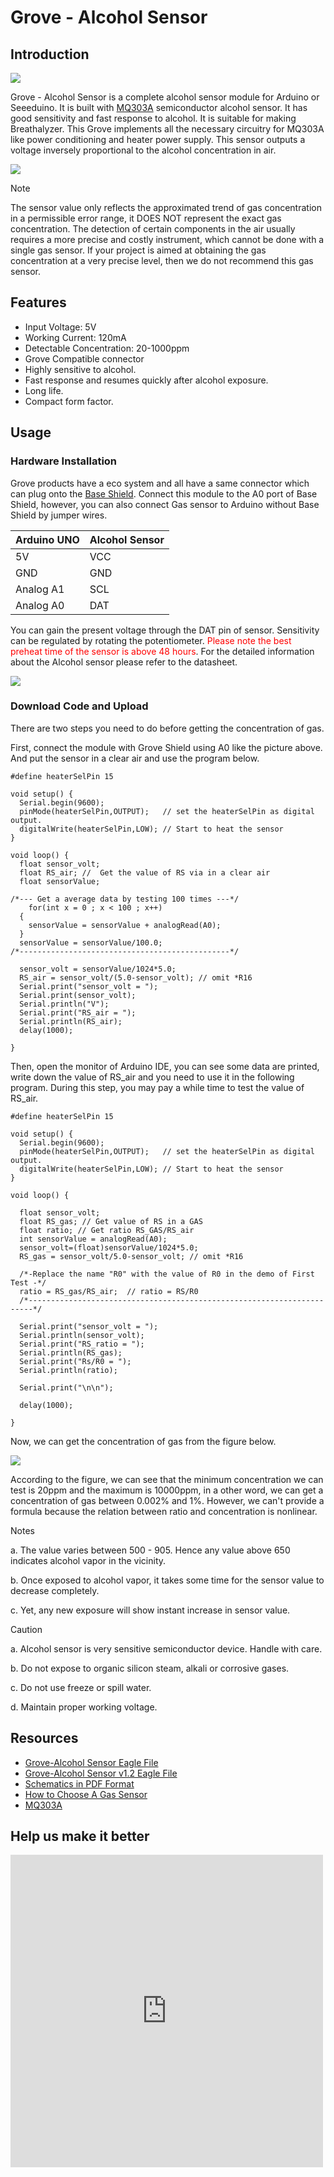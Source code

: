 <!-- 
+++
title       = "Grove - Alcohol Sensor"
+++
 -->

# Grove - Alcohol Sensor

Introduction
------------

![](assets/Grove-Alcohol_Sensor/img/Alcohol_sensor_01.jpg)

Grove - Alcohol Sensor is a complete alcohol sensor module for Arduino or Seeeduino. It is built with [MQ303A](assets/Grove-Alcohol_Sensor/res/MQ303A.pdf) semiconductor alcohol sensor. It has good sensitivity and fast response to alcohol. It is suitable for making Breathalyzer. This Grove implements all the necessary circuitry for MQ303A like power conditioning and heater power supply. This sensor outputs a voltage inversely proportional to the alcohol concentration in air.

[![](assets/common/Get_One_Now_Banner.png)](http://www.seeedstudio.com/Grove-Alcohol-Sensor-p-764.html)

<div class="admonition danger">
<p class="admonition-title">Note</p>
The sensor value only reflects the approximated trend of gas concentration in a permissible error range, it DOES NOT represent the exact gas concentration. The detection of certain components in the air usually requires a more precise and costly instrument, which cannot be done with a single gas sensor. If your project is aimed at obtaining the gas concentration at a very precise level, then we do not recommend this gas sensor.
</div>

Features
--------

-   Input Voltage: 5V
-   Working Current: 120mA
-   Detectable Concentration: 20-1000ppm
-   Grove Compatible connector
-   Highly sensitive to alcohol.
-   Fast response and resumes quickly after alcohol exposure.
-   Long life.
-   Compact form factor.

Usage
-----

### Hardware Installation

Grove products have a eco system and all have a same connector which can plug onto the [Base Shield](/index.php?title=Base_shield_v2Anduselang=en). Connect this module to the A0 port of Base Shield, however, you can also connect Gas sensor to Arduino without Base Shield by jumper wires.

| Arduino UNO | Alcohol Sensor |
|-------------|----------------|
| 5V          | VCC            |
| GND         | GND            |
| Analog A1   | SCL            |
| Analog A0   | DAT            |

You can gain the present voltage through the DAT pin of sensor. Sensitivity can be regulated by rotating the potentiometer. <font color="Red">Please note the best preheat time of the sensor is above 48 hours</font>. For the detailed information about the Alcohol sensor please refer to the datasheet.

![](assets/Grove-Alcohol_Sensor/img/Twig_Alcohol_Sensor_Connected_To_Seeeduino_via_BaseStem.jpg)

### Download Code and Upload

There are two steps you need to do before getting the concentration of gas.

First, connect the module with Grove Shield using A0 like the picture above. And put the sensor in a clear air and use the program below.

```
#define heaterSelPin 15
 
void setup() {
  Serial.begin(9600);
  pinMode(heaterSelPin,OUTPUT);   // set the heaterSelPin as digital output.
  digitalWrite(heaterSelPin,LOW); // Start to heat the sensor
}
 
void loop() {
  float sensor_volt; 
  float RS_air; //  Get the value of RS via in a clear air
  float sensorValue;
 
/*--- Get a average data by testing 100 times ---*/   
    for(int x = 0 ; x < 100 ; x++)
  {
    sensorValue = sensorValue + analogRead(A0);
  }
  sensorValue = sensorValue/100.0;
/*-----------------------------------------------*/
 
  sensor_volt = sensorValue/1024*5.0;
  RS_air = sensor_volt/(5.0-sensor_volt); // omit *R16
  Serial.print("sensor_volt = ");
  Serial.print(sensor_volt);
  Serial.println("V");
  Serial.print("RS_air = ");
  Serial.println(RS_air);
  delay(1000);
 
}
```

Then, open the monitor of Arduino IDE, you can see some data are printed, write down the value of RS_air and you need to use it in the following program. During this step, you may pay a while time to test the value of RS_air.

```
#define heaterSelPin 15
 
void setup() {
  Serial.begin(9600);
  pinMode(heaterSelPin,OUTPUT);   // set the heaterSelPin as digital output.
  digitalWrite(heaterSelPin,LOW); // Start to heat the sensor  
}
 
void loop() {
 
  float sensor_volt;
  float RS_gas; // Get value of RS in a GAS
  float ratio; // Get ratio RS_GAS/RS_air
  int sensorValue = analogRead(A0);
  sensor_volt=(float)sensorValue/1024*5.0;
  RS_gas = sensor_volt/5.0-sensor_volt; // omit *R16
 
  /*-Replace the name "R0" with the value of R0 in the demo of First Test -*/
  ratio = RS_gas/RS_air;  // ratio = RS/R0 
  /*-----------------------------------------------------------------------*/
 
  Serial.print("sensor_volt = ");
  Serial.println(sensor_volt);
  Serial.print("RS_ratio = ");
  Serial.println(RS_gas);
  Serial.print("Rs/R0 = ");
  Serial.println(ratio);
 
  Serial.print("\n\n");
 
  delay(1000);
 
}
```

Now, we can get the concentration of gas from the figure below.

![](assets/Grove-Alcohol_Sensor/img/Gas_Sensor_5.png)

According to the figure, we can see that the minimum concentration we can test is 20ppm and the maximum is 10000ppm, in a other word, we can get a concentration of gas between 0.002% and 1%. However, we can't provide a formula because the relation between ratio and concentration is nonlinear.

<div class="admonition note">
<p class="admonition-title">Notes</p>
<p> a. The value varies between 500 - 905. Hence any value above 650 indicates alcohol vapor in the vicinity.</p>
<p> b. Once exposed to alcohol vapor, it takes some time for the sensor value to decrease completely.</p>
<p> c. Yet, any new exposure will show instant increase in sensor value.</p>
</div>


<div class="admonition danger">
<p class="admonition-title">Caution</p>
<p> a. Alcohol sensor is very sensitive semiconductor device. Handle with care.</p>
<p> b. Do not expose to organic silicon steam, alkali or corrosive gases.</p>
<p> c. Do not use freeze or spill water.</p>
<p> d. Maintain proper working voltage.</p>
</div>

Resources
---------

- [Grove-Alcohol Sensor Eagle File](assets/Grove-Alcohol_Sensor/res/Twig_-_Alcohol_Sensor_Eagle_Files.zip)
- [Grove-Alcohol Sensor v1.2 Eagle File](assets/Grove-Alcohol_Sensor/res/Grove-Alcohol_Sensor_sch_pcbv1.2.zip)
- [Schematics in PDF Format](assets/Grove-Alcohol_Sensor/res/Twig_Alcohol_Sensor_v0.9b_scehmatic.pdf)
- [How to Choose A Gas Sensor](/How_to_choose_A_Gas_Sensor)
- [MQ303A](assets/Grove-Alcohol_Sensor/res/MQ303A.pdf)

Help us make it better
-------------------------

<iframe frameborder="0" height="500" src="https://www.surveymonkey.com/r/8DHXFQ8" width="500"></iframe>


<!-- 
+++
oldwikiurl       = "http://www.seeedstudio.com/wiki/Grove_-_Alcohol_Sensor"
+++
 -->

<!-- This Markdown file was created from http://www.seeedstudio.com/wiki/Grove_-_Alcohol_Sensor -->
